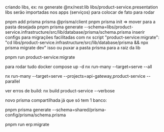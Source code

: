 criando libs, ex: nx generate @nx/nest:lib libs/product-service.presentation
libs serão importadas nos apps (serviços) para colocar de fato para rodar

pnpm add prisma prisma @prisma/client
pnpm prisma init => mover para a pasta desejada
pnpm prisma generate --schema=libs/product-service.infrastructure/src/lib/database/prisma/schema.prisma
inserir configs para migrações facilitadas com nx
script
    "product-service:migrate": "cd libs/product-service.infrastructure/src/lib/database/prisma && npx prisma migrate dev"
isso ou puxar a pasta prisma para a raiz da lib

pnpm run product-service:migrate

para rodar tudo 
    docker compose up -d
    nx run-many --target=serve --all


 nx run-many --target=serve --projects=api-gateway,product-service --parallel

 ver erros de build: nx build product-service --verbose

 novo prisma compartilhada já que só tem 1 banco:

 pnpm prisma generate --schema=shared/prisma-config/prisma/schema.prisma

pnpm run erp:migrate